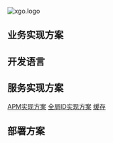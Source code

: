 
![][xgo-logo]

## 业务实现方案

## 开发语言

## 服务实现方案
[APM实现方案](./服务实现方案/APM实现方案.md)
[全局ID实现方案](./服务实现方案/全局ID方案.md)
[缓存](./服务实现方案/缓存.md)


## 部署方案



[xgo-logo]:./static/images/xgo.icon.jpeg "xgo.logo"